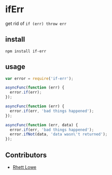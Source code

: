 # ifErr

get rid of `if (err) throw err`

## install

```
npm install if-err
```

## usage

```javascript
var error = require('if-err');

asyncFunc(function (err) {
  error.if(err);
});

asyncFunc(function (err) {
  error.if(err, 'bad things happened');
});

asyncFunc(function (err, data) {
  error.if(err, 'bad things happened');
  error.ifNot(data, 'data wasn\'t returned');
});
```

## Contributors

- [Rhett Lowe](https://github.com/rhettl)

